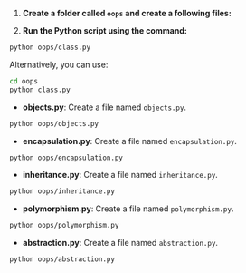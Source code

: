 
1. **Create a folder called `oops` and create a following files:**

2. **Run the Python script using the command:**
   
```bash
python oops/class.py
```


Alternatively, you can use:
```bash
cd oops
python class.py
```



- **objects.py**: Create a file named `objects.py`.
```bash
python oops/objects.py
```



- **encapsulation.py**: Create a file named `encapsulation.py`.
```bash
python oops/encapsulation.py
```


- **inheritance.py**: Create a file named `inheritance.py`.
```bash
python oops/inheritance.py
```



- **polymorphism.py**: Create a file named `polymorphism.py`.
```bash
python oops/polymorphism.py
```


- **abstraction.py**: Create a file named `abstraction.py`.
```bash
python oops/abstraction.py
```
